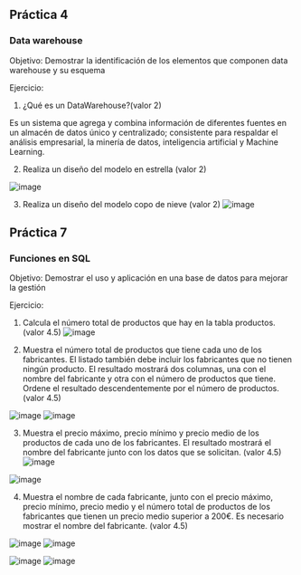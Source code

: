 
## Práctica 4
### Data warehouse

Objetivo: Demostrar la identificación de los elementos que componen data warehouse y
su esquema

Ejercicio:

1. ¿Qué es un DataWarehouse?(valor 2)

Es un sistema que agrega y combina información de diferentes fuentes en un almacén de datos único y centralizado; consistente para respaldar el análisis empresarial, la minería de datos, inteligencia artificial y Machine Learning. 

2. Realiza un diseño del modelo en estrella (valor 2)

![image](https://user-images.githubusercontent.com/101668305/172979074-0c17cb02-6d99-4ef6-8f04-9ee8a73487f3.png)


3. Realiza un diseño del modelo copo de nieve (valor 2)
![image](https://user-images.githubusercontent.com/101668305/172978995-427d23f0-e6bb-4c48-a87b-56af1a34fbf9.png)

## Práctica 7
### Funciones en SQL
Objetivo: Demostrar el uso y aplicación en una base de datos para mejorar la gestión

Ejercicio:

1. Calcula el número total de productos que hay en la tabla productos. (valor 4.5)
![image](https://user-images.githubusercontent.com/101668305/172980517-518fd34b-ee66-4f1e-95a4-7b3521266b9b.png)



2. Muestra el número total de productos que tiene cada uno de los fabricantes. El listado
también debe incluir los fabricantes que no tienen ningún producto. El resultado
mostrará dos columnas, una con el nombre del fabricante y otra con el número de
productos que tiene. Ordene el resultado descendentemente por el número de
productos. (valor 4.5)

![image](https://user-images.githubusercontent.com/101668305/173208375-21ab6306-6aad-4b83-9f04-f29e9d3e48ea.png)
![image](https://user-images.githubusercontent.com/101668305/173208378-16d4ed94-7ca1-48f1-aa02-2cefe5331a63.png)





3. Muestra el precio máximo, precio mínimo y precio medio de los productos de cada
uno de los fabricantes. El resultado mostrará el nombre del fabricante junto con los
datos que se solicitan. (valor 4.5)
![image](https://user-images.githubusercontent.com/101668305/173106258-21f309f0-1f20-4a43-a1ba-a3179d1c20cd.png)

![image](https://user-images.githubusercontent.com/101668305/173106692-0e98d861-af44-49f2-add9-7ead32dd9d46.png)


4. Muestra el nombre de cada fabricante, junto con el precio máximo, precio mínimo,
precio medio y el número total de productos de los fabricantes que tienen un precio
medio superior a 200€. Es necesario mostrar el nombre del fabricante. (valor 4.5)


![image](https://user-images.githubusercontent.com/101668305/173110429-b04d11ff-15fb-4ff1-a7bb-0abefc8481fe.png)
![image](https://user-images.githubusercontent.com/101668305/173110495-662893b7-ae04-4606-bd76-6a0d2eb25b74.png)

![image](https://user-images.githubusercontent.com/101668305/173110734-eaca4b3d-ebb9-4cd5-9596-80a785b54717.png)
![image](https://user-images.githubusercontent.com/101668305/173110792-1214c1fb-fed4-42a1-b0d2-bf6f79d7859b.png)

